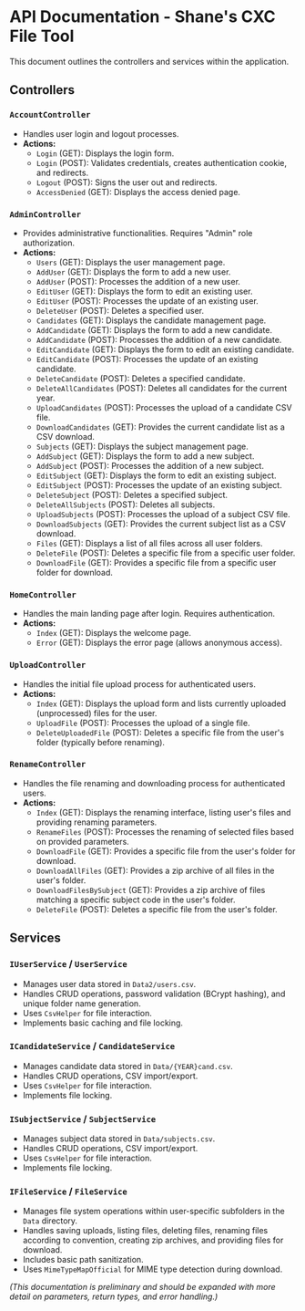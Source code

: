 # API Documentation - Shane's CXC File Tool

This document outlines the controllers and services within the application.

## Controllers

### `AccountController`
- Handles user login and logout processes.
- **Actions:**
    - `Login` (GET): Displays the login form.
    - `Login` (POST): Validates credentials, creates authentication cookie, and redirects.
    - `Logout` (POST): Signs the user out and redirects.
    - `AccessDenied` (GET): Displays the access denied page.

### `AdminController`
- Provides administrative functionalities. Requires "Admin" role authorization.
- **Actions:**
    - `Users` (GET): Displays the user management page.
    - `AddUser` (GET): Displays the form to add a new user.
    - `AddUser` (POST): Processes the addition of a new user.
    - `EditUser` (GET): Displays the form to edit an existing user.
    - `EditUser` (POST): Processes the update of an existing user.
    - `DeleteUser` (POST): Deletes a specified user.
    - `Candidates` (GET): Displays the candidate management page.
    - `AddCandidate` (GET): Displays the form to add a new candidate.
    - `AddCandidate` (POST): Processes the addition of a new candidate.
    - `EditCandidate` (GET): Displays the form to edit an existing candidate.
    - `EditCandidate` (POST): Processes the update of an existing candidate.
    - `DeleteCandidate` (POST): Deletes a specified candidate.
    - `DeleteAllCandidates` (POST): Deletes all candidates for the current year.
    - `UploadCandidates` (POST): Processes the upload of a candidate CSV file.
    - `DownloadCandidates` (GET): Provides the current candidate list as a CSV download.
    - `Subjects` (GET): Displays the subject management page.
    - `AddSubject` (GET): Displays the form to add a new subject.
    - `AddSubject` (POST): Processes the addition of a new subject.
    - `EditSubject` (GET): Displays the form to edit an existing subject.
    - `EditSubject` (POST): Processes the update of an existing subject.
    - `DeleteSubject` (POST): Deletes a specified subject.
    - `DeleteAllSubjects` (POST): Deletes all subjects.
    - `UploadSubjects` (POST): Processes the upload of a subject CSV file.
    - `DownloadSubjects` (GET): Provides the current subject list as a CSV download.
    - `Files` (GET): Displays a list of all files across all user folders.
    - `DeleteFile` (POST): Deletes a specific file from a specific user folder.
    - `DownloadFile` (GET): Provides a specific file from a specific user folder for download.

### `HomeController`
- Handles the main landing page after login. Requires authentication.
- **Actions:**
    - `Index` (GET): Displays the welcome page.
    - `Error` (GET): Displays the error page (allows anonymous access).

### `UploadController`
- Handles the initial file upload process for authenticated users.
- **Actions:**
    - `Index` (GET): Displays the upload form and lists currently uploaded (unprocessed) files for the user.
    - `UploadFile` (POST): Processes the upload of a single file.
    - `DeleteUploadedFile` (POST): Deletes a specific file from the user's folder (typically before renaming).

### `RenameController`
- Handles the file renaming and downloading process for authenticated users.
- **Actions:**
    - `Index` (GET): Displays the renaming interface, listing user's files and providing renaming parameters.
    - `RenameFiles` (POST): Processes the renaming of selected files based on provided parameters.
    - `DownloadFile` (GET): Provides a specific file from the user's folder for download.
    - `DownloadAllFiles` (GET): Provides a zip archive of all files in the user's folder.
    - `DownloadFilesBySubject` (GET): Provides a zip archive of files matching a specific subject code in the user's folder.
    - `DeleteFile` (POST): Deletes a specific file from the user's folder.

## Services

### `IUserService` / `UserService`
- Manages user data stored in `Data2/users.csv`.
- Handles CRUD operations, password validation (BCrypt hashing), and unique folder name generation.
- Uses `CsvHelper` for file interaction.
- Implements basic caching and file locking.

### `ICandidateService` / `CandidateService`
- Manages candidate data stored in `Data/{YEAR}cand.csv`.
- Handles CRUD operations, CSV import/export.
- Uses `CsvHelper` for file interaction.
- Implements file locking.

### `ISubjectService` / `SubjectService`
- Manages subject data stored in `Data/subjects.csv`.
- Handles CRUD operations, CSV import/export.
- Uses `CsvHelper` for file interaction.
- Implements file locking.

### `IFileService` / `FileService`
- Manages file system operations within user-specific subfolders in the `Data` directory.
- Handles saving uploads, listing files, deleting files, renaming files according to convention, creating zip archives, and providing files for download.
- Includes basic path sanitization.
- Uses `MimeTypeMapOfficial` for MIME type detection during download.

*(This documentation is preliminary and should be expanded with more detail on parameters, return types, and error handling.)*
